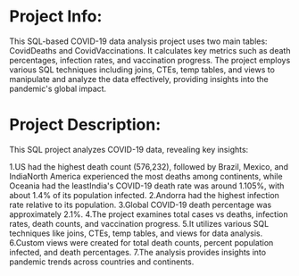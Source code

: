 # Project Info:
This SQL-based COVID-19 data analysis project uses two main tables: CovidDeaths and CovidVaccinations. It calculates key metrics such as death percentages, infection rates, and vaccination progress. The project employs various SQL techniques including joins, CTEs, temp tables, and views to manipulate and analyze the data effectively, providing insights into the pandemic's global impact.

# Project Description:
This SQL project analyzes COVID-19 data, revealing key insights:

1.US had the highest death count (576,232), followed by Brazil, Mexico, and IndiaNorth America experienced the most deaths among continents, while Oceania had the leastIndia's COVID-19 death rate was around 1.105%, with about 1.4% of its population infected.
2.Andorra had the highest infection rate relative to its population.
3.Global COVID-19 death percentage was approximately 2.1%.
4.The project examines total cases vs deaths, infection rates, death counts, and vaccination progress.
5.It utilizes various SQL techniques like joins, CTEs, temp tables, and views for data analysis.
6.Custom views were created for total death counts, percent population infected, and death percentages.
7.The analysis provides insights into pandemic trends across countries and continents.
